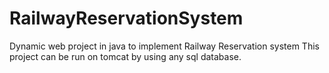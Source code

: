 # RailwayReservationSystem
Dynamic web project in java to implement Railway Reservation system
This project can be run on tomcat by using any sql database.
